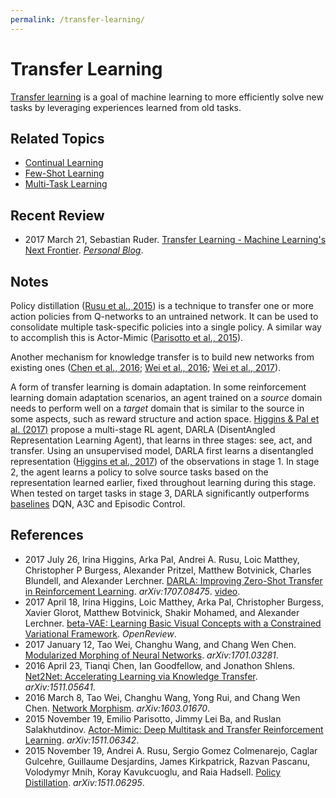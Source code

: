 ```yaml
---
permalink: /transfer-learning/
---
```

# Transfer Learning

[Transfer learning](https://en.wikipedia.org/wiki/Transfer_learning) is a goal of machine learning to more efficiently solve new tasks by leveraging experiences learned from old tasks.

## Related Topics

* [Continual Learning](http://realai.org/continual-learning/)
* [Few-Shot Learning](http://realai.org/few-shot-learning/)
* [Multi-Task Learning](http://realai.org/multi-task-learning/)

## Recent Review

* 2017 March 21, Sebastian Ruder. [Transfer Learning - Machine Learning's Next Frontier](http://ruder.io/transfer-learning/). *[Personal Blog](http://ruder.io/)*.

## Notes

Policy distillation ([Rusu et al., 2015](https://arxiv.org/abs/1511.06295)) is a technique to transfer one or more action policies from Q-networks to an untrained network. It can be used to consolidate multiple task-specific policies into a single policy. A similar way to accomplish this is Actor-Mimic ([Parisotto et al., 2015](https://arxiv.org/abs/1511.06342)).

Another mechanism for knowledge transfer is to build new networks from existing ones ([Chen et al., 2016](https://arxiv.org/abs/1511.05641); [Wei et al., 2016](https://arxiv.org/abs/1603.01670); [Wei et al., 2017](https://arxiv.org/abs/1701.03281)).

A form of transfer learning is domain adaptation. In some reinforcement learning domain adaptation scenarios, an agent trained on a *source* domain needs to perform well on a *target* domain that is similar to the source in some aspects, such as reward structure and action space. [Higgins & Pal et al. (2017)](https://arxiv.org/abs/1707.08475) propose a multi-stage RL agent, DARLA (DisentAngled Representation Learning Agent), that learns in three stages: see, act, and transfer. Using an unsupervised model, DARLA first learns a disentangled representation ([Higgins et al., 2017](https://openreview.net/forum?id=Sy2fzU9gl)) of the observations in stage 1. In stage 2, the agent learns a policy to solve source tasks based on the representation learned earlier, fixed throughout learning during this stage. When tested on target tasks in stage 3, DARLA significantly outperforms [baselines](http://realai.org/rl/model-free/) DQN, A3C and Episodic Control.

## References

* 2017 July 26, Irina Higgins, Arka Pal, Andrei A. Rusu, Loic Matthey, Christopher P Burgess, Alexander Pritzel, Matthew Botvinick, Charles Blundell, and Alexander Lerchner. [DARLA: Improving Zero-Shot Transfer in Reinforcement Learning](https://arxiv.org/abs/1707.08475). *arXiv:1707.08475*. [video](https://youtu.be/sZqrWFl0wQ4).
* 2017 April 18, Irina Higgins, Loic Matthey, Arka Pal, Christopher Burgess, Xavier Glorot, Matthew Botvinick, Shakir Mohamed, and Alexander Lerchner. [beta-VAE: Learning Basic Visual Concepts with a Constrained Variational Framework](https://openreview.net/forum?id=Sy2fzU9gl). *OpenReview*.
* 2017 January 12, Tao Wei, Changhu Wang, and Chang Wen Chen. [Modularized Morphing of Neural Networks](https://arxiv.org/abs/1701.03281). *arXiv:1701.03281*.
* 2016 April 23, Tianqi Chen, Ian Goodfellow, and Jonathon Shlens. [Net2Net: Accelerating Learning via Knowledge Transfer](https://arxiv.org/abs/1511.05641). *arXiv:1511.05641*.
* 2016 March 8, Tao Wei, Changhu Wang, Yong Rui, and Chang Wen Chen. [Network Morphism](https://arxiv.org/abs/1603.01670). *arXiv:1603.01670*.
* 2015 November 19, Emilio Parisotto, Jimmy Lei Ba, and Ruslan Salakhutdinov. [Actor-Mimic: Deep Multitask and Transfer Reinforcement Learning](https://arxiv.org/abs/1511.06342). *arXiv:1511.06342*.
* 2015 November 19, Andrei A. Rusu, Sergio Gomez Colmenarejo, Caglar Gulcehre, Guillaume Desjardins, James Kirkpatrick, Razvan Pascanu, Volodymyr Mnih, Koray Kavukcuoglu, and Raia Hadsell. [Policy Distillation](https://arxiv.org/abs/1511.06295). *arXiv:1511.06295*.
 
